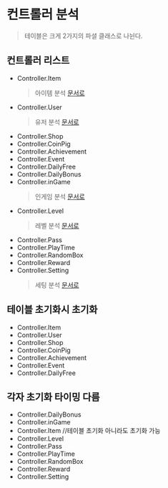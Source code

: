 # 컨트롤러 분석
> 테이블은 크게 2가지의 파셜 클래스로 나뉜다.
## 컨트롤러 리스트
* Controller.Item
    > 아이템 분석 [문서로](/분석/컨트롤러/아이템_컨트롤러_분석.md)
* Controller.User
    > 유저 분석 [문서로](/분석/컨트롤러/유저_컨트롤러_분석.md)
* Controller.Shop
* Controller.CoinPig
* Controller.Achievement
* Controller.Event
* Controller.DailyFree
* Controller.DailyBonus
* Controller.inGame
    > 인게임 분석 [문서로](/분석/컨트롤러/인게임_컨트롤러_분석.md)
* Controller.Level
    > 레벨 분석 [문서로](/분석/컨트롤러/레벨_컨트롤러_분석.md)
* Controller.Pass
* Controller.PlayTime
* Controller.RandomBox
* Controller.Reward
* Controller.Setting
    > 세팅 분석 [문서로](/분석/컨트롤러/세팅_컨트롤러_분석.md)


## 테이블 초기화시 초기화
* Controller.Item
* Controller.User
* Controller.Shop
* Controller.CoinPig
* Controller.Achievement
* Controller.Event
* Controller.DailyFree

## 각자 초기화 타이밍 다름
* Controller.DailyBonus
* Controller.inGame
* Controller.Item   //테이블 초기화 아니라도 초기화 가능
* Controller.Level
* Controller.Pass
* Controller.PlayTime
* Controller.RandomBox
* Controller.Reward
* Controller.Setting

